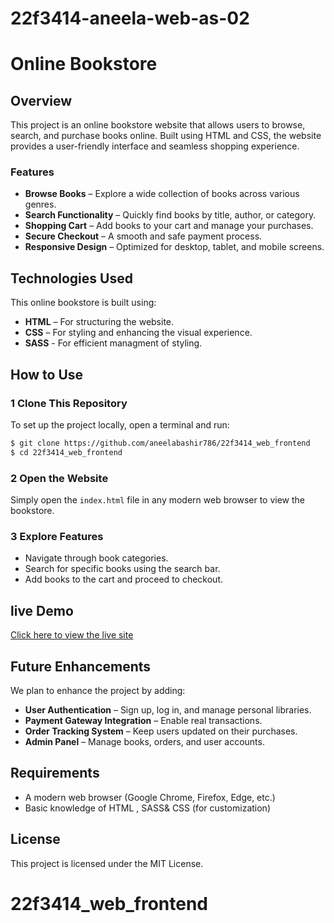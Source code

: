 # 22f3414-aneela-web-as-02
# Online Bookstore

##  Overview
This project is an online bookstore website that allows users to browse, search, and purchase books online. Built using HTML and CSS, the website provides a user-friendly interface and seamless shopping experience.

###  Features
-  **Browse Books** – Explore a wide collection of books across various genres.
-  **Search Functionality** – Quickly find books by title, author, or category.
-  **Shopping Cart** – Add books to your cart and manage your purchases.
-  **Secure Checkout** – A smooth and safe payment process.
-  **Responsive Design** – Optimized for desktop, tablet, and mobile screens.

##  Technologies Used
This online bookstore is built using:
- **HTML** – For structuring the website.
- **CSS** – For styling and enhancing the visual experience.
- **SASS** - For efficient managment of styling.

##  How to Use

### 1 Clone This Repository
To set up the project locally, open a terminal and run:
```sh
$ git clone https://github.com/aneelabashir786/22f3414_web_frontend
$ cd 22f3414_web_frontend
```

### 2 Open the Website
Simply open the `index.html` file in any modern web browser to view the bookstore.

### 3 Explore Features
- Navigate through book categories.
- Search for specific books using the search bar.
- Add books to the cart and proceed to checkout.

## live Demo
   [Click here to view the live site]( https://aneelabashir786.github.io/22f3414_web_frontend/)

##  Future Enhancements
We plan to enhance the project by adding:
-  **User Authentication** – Sign up, log in, and manage personal libraries.
-  **Payment Gateway Integration** – Enable real transactions.
-  **Order Tracking System** – Keep users updated on their purchases.
-  **Admin Panel** – Manage books, orders, and user accounts.

##  Requirements
- A modern web browser (Google Chrome, Firefox, Edge, etc.)
- Basic knowledge of HTML ,  SASS& CSS (for customization)

##  License
This project is licensed under the MIT License.
# 22f3414_web_frontend
